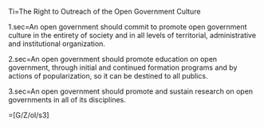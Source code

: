 Ti=The Right to Outreach of the Open Government Culture

1.sec=An open government should commit to promote open government culture in the entirety of society and in all levels of territorial, administrative and institutional organization.

2.sec=An open government should promote education on open government, through initial and continued formation programs and by actions of popularization, so it can be destined to all publics.

3.sec=An open government should promote and sustain research on open governments in all of its disciplines.

=[G/Z/ol/s3]
